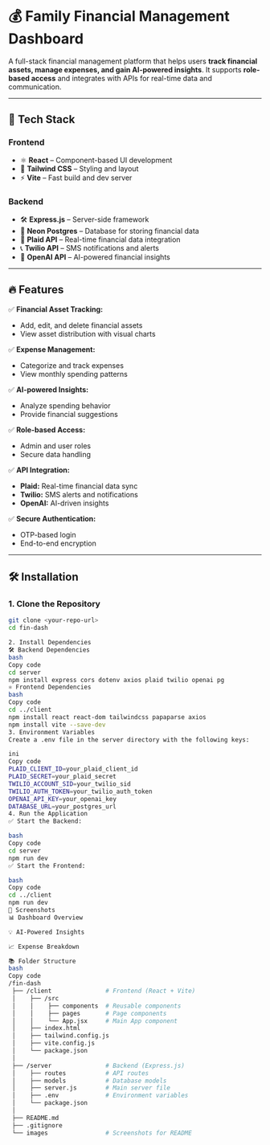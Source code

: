 # 💰 Family Financial Management Dashboard

A full-stack financial management platform that helps users **track financial assets, manage expenses, and gain AI-powered insights**. It supports **role-based access** and integrates with APIs for real-time data and communication.

---

## 🚀 **Tech Stack**

### **Frontend**
- ⚛️ **React** – Component-based UI development  
- 🎨 **Tailwind CSS** – Styling and layout  
- ⚡ **Vite** – Fast build and dev server  

### **Backend**
- 🛠️ **Express.js** – Server-side framework  
- 🐘 **Neon Postgres** – Database for storing financial data  
- 🔐 **Plaid API** – Real-time financial data integration  
- 📞 **Twilio API** – SMS notifications and alerts  
- 🤖 **OpenAI API** – AI-powered financial insights  

---

## 🔥 **Features**
✅ **Financial Asset Tracking:**  
- Add, edit, and delete financial assets  
- View asset distribution with visual charts  

✅ **Expense Management:**  
- Categorize and track expenses  
- View monthly spending patterns  

✅ **AI-powered Insights:**  
- Analyze spending behavior  
- Provide financial suggestions  

✅ **Role-based Access:**  
- Admin and user roles  
- Secure data handling  

✅ **API Integration:**  
- **Plaid:** Real-time financial data sync  
- **Twilio:** SMS alerts and notifications  
- **OpenAI:** AI-driven insights  

✅ **Secure Authentication:**  
- OTP-based login  
- End-to-end encryption  

---

## 🛠️ **Installation**

### 1. **Clone the Repository**
```bash
git clone <your-repo-url>
cd fin-dash

2. Install Dependencies
🛠️ Backend Dependencies
bash
Copy code
cd server
npm install express cors dotenv axios plaid twilio openai pg
⚛️ Frontend Dependencies
bash
Copy code
cd ../client
npm install react react-dom tailwindcss papaparse axios
npm install vite --save-dev
3. Environment Variables
Create a .env file in the server directory with the following keys:

ini
Copy code
PLAID_CLIENT_ID=your_plaid_client_id  
PLAID_SECRET=your_plaid_secret  
TWILIO_ACCOUNT_SID=your_twilio_sid  
TWILIO_AUTH_TOKEN=your_twilio_auth_token  
OPENAI_API_KEY=your_openai_key  
DATABASE_URL=your_postgres_url  
4. Run the Application
✅ Start the Backend:

bash
Copy code
cd server
npm run dev
✅ Start the Frontend:

bash
Copy code
cd ../client
npm run dev
🌟 Screenshots
📊 Dashboard Overview

💡 AI-Powered Insights

📈 Expense Breakdown

📚 Folder Structure
bash
Copy code
/fin-dash
 ├── /client               # Frontend (React + Vite)
 │    ├── /src
 │    │    ├── components  # Reusable components
 │    │    ├── pages       # Page components
 │    │    └── App.jsx     # Main App component
 │    ├── index.html
 │    ├── tailwind.config.js
 │    ├── vite.config.js
 │    └── package.json
 │
 ├── /server               # Backend (Express.js)
 │    ├── routes           # API routes
 │    ├── models           # Database models
 │    ├── server.js        # Main server file
 │    ├── .env             # Environment variables
 │    └── package.json
 │
 ├── README.md
 ├── .gitignore
 └── images                # Screenshots for README